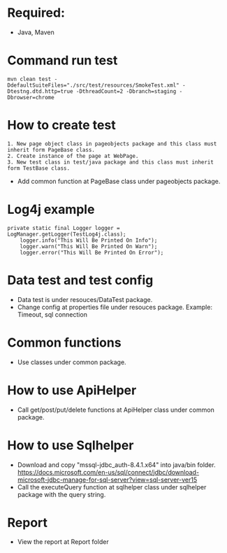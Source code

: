 # Required:
* Java, Maven
# Command run test
    mvn clean test -DdefaultSuiteFiles="./src/test/resources/SmokeTest.xml" -Dtestng.dtd.http=true -DthreadCount=2 -Dbranch=staging -Dbrowser=chrome

# How to create test

    1. New page object class in pageobjects package and this class must inherit form PageBase class.
    2. Create instance of the page at WebPage.
    3. New test class in test/java package and this class must inherit form TestBase class.
* Add common function at PageBase class under pageobjects package.

# Log4j example
    private static final Logger logger = LogManager.getLogger(TestLog4j.class);
        logger.info("This Will Be Printed On Info");
        logger.warn("This Will Be Printed On Warn");
        logger.error("This Will Be Printed On Error");

# Data test and test config
* Data test is under resouces/DataTest package.
* Change config at properties file under resouces package.
    Example: Timeout, sql connection
    
# Common functions
* Use classes under common package.

# How to use ApiHelper
* Call get/post/put/delete functions at ApiHelper class under common package.

# How to use Sqlhelper
* Download and copy "mssql-jdbc_auth-8.4.1.x64" into java/bin folder.
https://docs.microsoft.com/en-us/sql/connect/jdbc/download-microsoft-jdbc-manage-for-sql-server?view=sql-server-ver15
* Call the executeQuery function at sqlhelper class under sqlhelper package with the query string.

# Report
* View the report at Report folder

